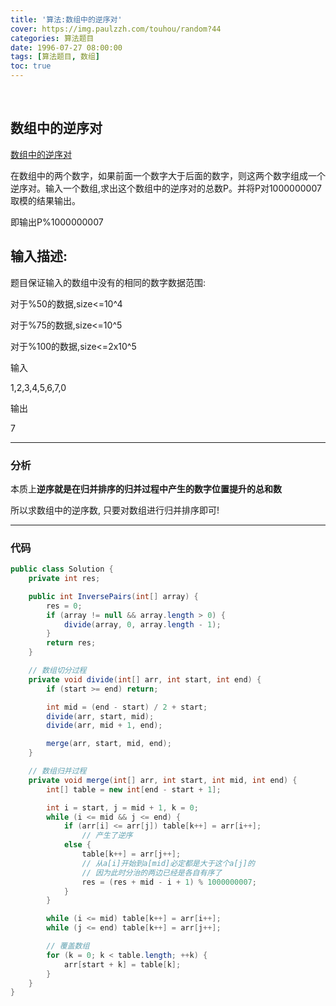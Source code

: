 ```yaml
---
title: '算法:数组中的逆序对'
cover: https://img.paulzzh.com/touhou/random?44
categories: 算法题目
date: 1996-07-27 08:00:00
tags: [算法题目, 数组]
toc: true
---
```


<br/>

<!--more-->

## 数组中的逆序对

[数组中的逆序对](https://www.nowcoder.com/practice/96bd6684e04a44eb80e6a68efc0ec6c5?tpId=13&tqId=11188&tPage=2&rp=1&ru=%2Fta%2Fcoding-interviews&qru=%2Fta%2Fcoding-interviews%2Fquestion-ranking)

在数组中的两个数字，如果前面一个数字大于后面的数字，则这两个数字组成一个逆序对。输入一个数组,求出这个数组中的逆序对的总数P。并将P对1000000007取模的结果输出。 

即输出P%1000000007

## 输入描述:

题目保证输入的数组中没有的相同的数字数据范围:

对于%50的数据,size<=10^4

对于%75的数据,size<=10^5

对于%100的数据,size<=2x10^5

输入

1,2,3,4,5,6,7,0

输出

7

****

### 分析

本质上**逆序就是在归并排序的归并过程中产生的数字位置提升的总和数**

所以求数组中的逆序数, 只要对数组进行归并排序即可!

****

### 代码

```java
public class Solution {
    private int res;

    public int InversePairs(int[] array) {
        res = 0;
        if (array != null && array.length > 0) {
            divide(array, 0, array.length - 1);
        }
        return res;
    }

    // 数组切分过程
    private void divide(int[] arr, int start, int end) {
        if (start >= end) return;

        int mid = (end - start) / 2 + start;
        divide(arr, start, mid);
        divide(arr, mid + 1, end);

        merge(arr, start, mid, end);
    }

    // 数组归并过程
    private void merge(int[] arr, int start, int mid, int end) {
        int[] table = new int[end - start + 1];

        int i = start, j = mid + 1, k = 0;
        while (i <= mid && j <= end) {
            if (arr[i] <= arr[j]) table[k++] = arr[i++];
                // 产生了逆序
            else {
                table[k++] = arr[j++];
                // 从a[i]开始到a[mid]必定都是大于这个a[j]的
                // 因为此时分治的两边已经是各自有序了
                res = (res + mid - i + 1) % 1000000007;
            }
        }

        while (i <= mid) table[k++] = arr[i++];
        while (j <= end) table[k++] = arr[j++];

        // 覆盖数组
        for (k = 0; k < table.length; ++k) {
            arr[start + k] = table[k];
        }
    }
}
```

